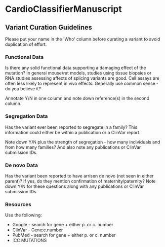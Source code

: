 # CardioClassifierManuscript

## Variant Curation Guidelines

Please put your name in the 'Who' column before curating a variant to avoid duplication of effort.

### Functional Data

Is there any solid functional data supporting a damaging effect of the mutation? In general mouse/rat models, studies using tissue biopsies or RNA studies assessing affects of splicing variants are good. Cell assays are often less likely to represent in vivo effects. Generally use common sense - do you believe it?

Annotate Y/N in one column and note down reference(s) in the second column.

### Segregation Data

Has the variant ever been reported to segregate in a family? This information could either be within a publication or a ClinVar report.

Note down Y/N plus the strength of segregation - how many individuals and from how many families? And also note any publications or ClinVar submission IDs.

### De novo Data

Has the variant been reported to have arrisen de novo (not seen in either parent)? If yes, do they mention confirmation of maternity/paternity? Note down Y/N for these questions along with any publications or ClinVar submission IDs.

### Resources 

Use the following:
- Google - search for gene + either p. or c. number
- ClinVar - Gene:c.number
- PubMed - search for gene + either p. or c. number
- ICC MUTATIONS
